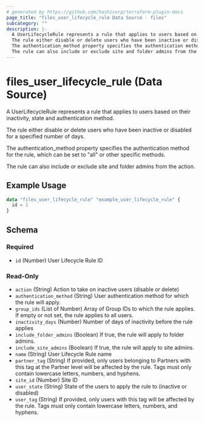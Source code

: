 ```yaml
---
# generated by https://github.com/hashicorp/terraform-plugin-docs
page_title: "files_user_lifecycle_rule Data Source - files"
subcategory: ""
description: |-
  A UserLifecycleRule represents a rule that applies to users based on their inactivity, state and authentication method.
  The rule either disable or delete users who have been inactive or disabled for a specified number of days.
  The authentication_method property specifies the authentication method for the rule, which can be set to "all" or other specific methods.
  The rule can also include or exclude site and folder admins from the action.
---
```


# files_user_lifecycle_rule (Data Source)

A UserLifecycleRule represents a rule that applies to users based on their inactivity, state and authentication method.



The rule either disable or delete users who have been inactive or disabled for a specified number of days.



The authentication_method property specifies the authentication method for the rule, which can be set to "all" or other specific methods.



The rule can also include or exclude site and folder admins from the action.

## Example Usage

```terraform
data "files_user_lifecycle_rule" "example_user_lifecycle_rule" {
  id = 1
}
```

<!-- schema generated by tfplugindocs -->
## Schema

### Required

- `id` (Number) User Lifecycle Rule ID

### Read-Only

- `action` (String) Action to take on inactive users (disable or delete)
- `authentication_method` (String) User authentication method for which the rule will apply.
- `group_ids` (List of Number) Array of Group IDs to which the rule applies. If empty or not set, the rule applies to all users.
- `inactivity_days` (Number) Number of days of inactivity before the rule applies
- `include_folder_admins` (Boolean) If true, the rule will apply to folder admins.
- `include_site_admins` (Boolean) If true, the rule will apply to site admins.
- `name` (String) User Lifecycle Rule name
- `partner_tag` (String) If provided, only users belonging to Partners with this tag at the Partner level will be affected by the rule. Tags must only contain lowercase letters, numbers, and hyphens.
- `site_id` (Number) Site ID
- `user_state` (String) State of the users to apply the rule to (inactive or disabled)
- `user_tag` (String) If provided, only users with this tag will be affected by the rule. Tags must only contain lowercase letters, numbers, and hyphens.
